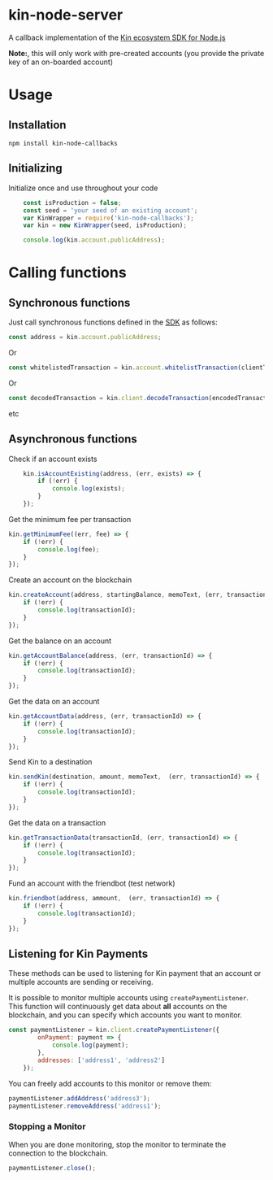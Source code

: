 # kin-node-server
A callback implementation of the [Kin ecosystem SDK for Node.js](https://github.com/kinecosystem/kin-sdk-node)


**Note:**, this will only work with pre-created accounts (you provide the private key of an on-boarded account)

# Usage
## Installation
```
npm install kin-node-callbacks
```

## Initializing
Initialize once and use throughout your code
```javascript
    const isProduction = false;
    const seed = 'your seed of an existing account';
    var KinWrapper = require('kin-node-callbacks');
    var kin = new KinWrapper(seed, isProduction);

    console.log(kin.account.publicAddress);
```

# Calling functions
## Synchronous functions
Just call synchronous functions defined in the [SDK](https://github.com/kinecosystem/kin-sdk-node) as follows:
```javascript
const address = kin.account.publicAddress;
```

Or


```javascript
const whitelistedTransaction = kin.account.whitelistTransaction(clientTransaction);
```

Or

```javascript
const decodedTransaction = kin.client.decodeTransaction(encodedTransaction);
```

etc


## Asynchronous functions
Check if an account exists
```javascript
    kin.isAccountExisting(address, (err, exists) => {
        if (!err) {
            console.log(exists);
        }
    });
```

Get the minimum fee per transaction
```javascript
kin.getMinimumFee((err, fee) => {
    if (!err) {
        console.log(fee);
    }
});
```

Create an account on the blockchain
```javascript
kin.createAccount(address, startingBalance, memoText, (err, transactionId) => {
    if (!err) {
        console.log(transactionId);
    }
});
```

Get the balance on an account
```javascript
kin.getAccountBalance(address, (err, transactionId) => {
    if (!err) {
        console.log(transactionId);
    }
});
```


Get the data on an account
```javascript
kin.getAccountData(address, (err, transactionId) => {
    if (!err) {
        console.log(transactionId);
    }
});
```

Send Kin to a destination
```javascript
kin.sendKin(destination, amount, memoText,  (err, transactionId) => {
    if (!err) {
        console.log(transactionId);
    }
});
```

Get the data on a transaction
```javascript
kin.getTransactionData(transactionId, (err, transactionId) => {
    if (!err) {
        console.log(transactionId);
    }
});
```

Fund an account with the friendbot (test network)
```javascript
kin.friendbot(address, ammount,  (err, transactionId) => {
    if (!err) {
        console.log(transactionId);
    }
});
```

## Listening for Kin Payments
These methods can be used to listening for Kin payment that an account or multiple accounts are sending or receiving.

It is possible to monitor multiple accounts using `createPaymentListener`. This function will continuously get data about **all** accounts on the blockchain, and you can specify which accounts you want to monitor.

```javascript
const paymentListener = kin.client.createPaymentListener({
        onPayment: payment => {
            console.log(payment);
        },
        addresses: ['address1', 'address2']
    });
```

You can freely add accounts to this monitor or remove them:

```javascript
paymentListener.addAddress('address3');
paymentListener.removeAddress('address1');
```

### Stopping a Monitor
When you are done monitoring, stop the monitor to terminate the connection to the blockchain.

```javascript
paymentListener.close();
```